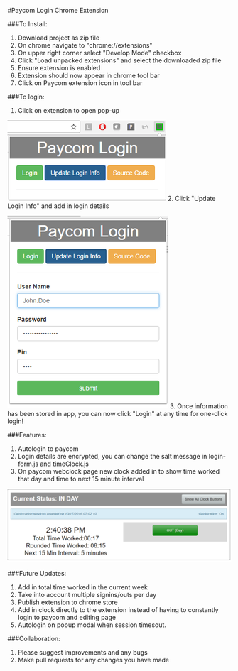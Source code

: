 #Paycom Login Chrome Extension 


###To Install:

1. Download project as zip file
2. On chrome navigate to "chrome://extensions"
3. On upper right corner select "Develop Mode" checkbox
4. Click "Load unpacked extensions" and select the downloaded zip file
5. Ensure extension is enabled
6. Extension should now appear in chrome tool bar
7. Click on Paycom extension icon in tool bar

###To login: 

1. Click on extension to open pop-up

  ![alt tag](/images/extension-pic-2.png)
2. Click "Update Login Info" and add in login details

  ![alt tag](/images/extension-pic-1.png)
3. Once information has been stored in app, you can now click "Login" at any time for one-click login!

###Features:

1. Autologin to paycom
2. Login details are encrypted, you can change the salt message in login-form.js and timeClock.js 
3. On paycom webclock page new clock added in to show time worked that day and time to next 15 minute interval

![alt tag](/images/extension-pic-3.png)

###Future Updates:

1. Add in total time worked in the current week
2. Take into account multiple signins/outs per day
3. Publish extension to chrome store
4. Add in clock directly to the extension instead of having to constantly login to paycom and editing page
5. Autologin on popup modal when session timesout.

###Collaboration:

1. Please suggest improvements and any bugs
2. Make pull requests for any changes you have made
